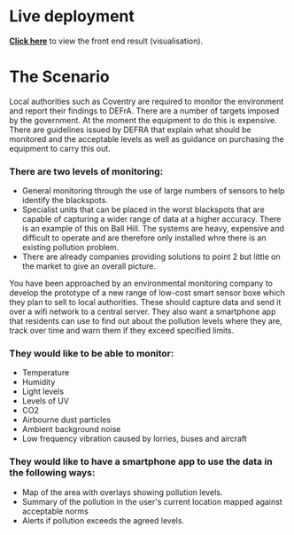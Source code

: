 # Live deployment

[**Click here**](https://team-monkey-302cem.herokuapp.com/map) to view the front end result (visualisation).

# The Scenario
Local authorities such as Coventry are required to monitor the environment and report their findings to DEFrA. There are a number of targets imposed by the government. At the moment the equipment to do this is expensive. There are guidelines issued by DEFRA that explain what should be monitored and the acceptable levels as well as guidance on purchasing the equipment to carry this out.

### There are two levels of monitoring:

 - General monitoring through the use of large numbers of sensors to help identify the blackspots.
 - Specialist units that can be placed in the worst blackspots that are capable of capturing a wider range of data at a higher accuracy. There is an example of this on Ball Hill. The systems are heavy, expensive and difficult to operate and are therefore only installed whre there is an existing pollution problem.
 - There are already companies providing solutions to point 2 but little on the market to give an overall picture.

You have been approached by an environmental monitoring company to develop the prototype of a new range of low-cost smart sensor boxe which they plan to sell to local authorities. These should capture data and send it over a wifi network to a central server. They also want a smartphone app that residents can use to find out about the pollution levels where they are, track over time and warn them if they exceed specified limits.

### They would like to be able to monitor:

 - Temperature
 - Humidity
 - Light levels
 - Levels of UV
 - CO2
 - Airbourne dust particles
 - Ambient background noise
 - Low frequency vibration caused by lorries, buses and aircraft

### They would like to have a smartphone app to use the data in the following ways:

 - Map of the area with overlays showing pollution levels.
 - Summary of the pollution in the user's current location mapped against acceptable norms
 - Alerts if pollution exceeds the agreed levels.
